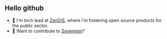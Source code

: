 ## Hello github

- 🔭 I'm tech lead at [ZenDiS](https://zendis.de/), where i'm fostering open source products for the public sector.
- 🤔 Want to contribute to [Sovereign](//github.com/sovereign/sovereign/)?
